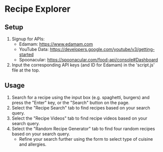 # Recipe Explorer

## Setup
1. Signup for APIs:
   - Edamam: https://www.edamam.com
   - YouTube Data: https://developers.google.com/youtube/v3/getting-started
   - Spoonacular: https://spoonacular.com/food-api/console#Dashboard
2. Input the corresponding API keys (and ID for Edamam) in the 'script.js' file at the top.

## Usage
1. Search for a recipe using the input box (e.g. spaghetti, burgers) and press the "Enter" key, or the "Search" button on the page. 
2. Select the "Recipe Search" tab to find recipes based on your search query.
3. Select the "Recipe Videos" tab to find recipe videos based on your search query.
4. Select the "Random Recipe Generator" tab to find four random recipes based on your search query.
   -  Refine your search further using the form to select type of cuisine and allergies.